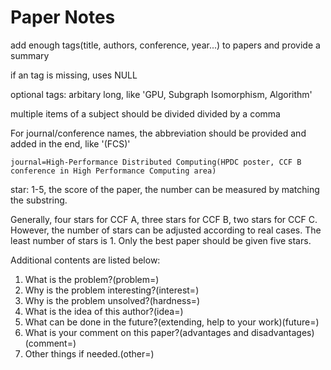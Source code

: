 # Paper Notes

add enough tags(title, authors, conference, year...) to papers and provide a summary

if an tag is missing, uses NULL

optional tags: arbitary long, like 'GPU, Subgraph Isomorphism, Algorithm'

multiple items of a subject should be divided divided by a comma

For journal/conference names, the abbreviation should be provided and added in the end, like '(FCS)'
```
journal=High-Performance Distributed Computing(HPDC poster, CCF B conference in High Performance Computing area)
```

star: 1-5, the score of the paper, the number can be measured by matching the substring.

Generally, four stars for CCF A, three stars for CCF B, two stars for CCF C.
However, the number of stars can be adjusted according to real cases.
The least number of stars is 1.
Only the best paper should be given five stars.

Additional contents are listed below:

1. What is the problem?(problem=)
2. Why is the problem interesting?(interest=)
3. Why is the problem unsolved?(hardness=)
4. What is the idea of this author?(idea=)
5. What can be done in the future?(extending, help to your work)(future=)
6. What is your comment on this paper?(advantages and disadvantages)(comment=)
7. Other things if needed.(other=)

